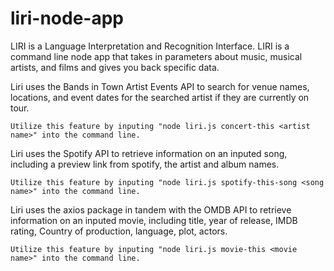 # liri-node-app
LIRI is a Language Interpretation and Recognition Interface. LIRI is a command line node app that takes in parameters about music, musical artists, and films and gives you back specific data.

Liri uses the Bands in Town Artist Events API to search for venue names, locations, and event dates for the searched artist if they are currently on tour. 

    Utilize this feature by inputing "node liri.js concert-this <artist name>" into the command line.
    

Liri uses the Spotify API to retrieve information on an inputed song, including a preview link from spotify, the artist and album names. 

    Utilize this feature by inputing "node liri.js spotify-this-song <song name>" into the command line.

Liri uses the axios package in tandem with the OMDB API to retrieve information on an inputed movie, including title, year of release, IMDB rating, Country of production, language, plot, actors. 

    Utilize this feature by inputing "node liri.js movie-this <movie name>" into the command line.    
    
